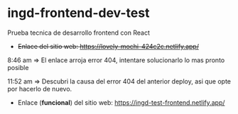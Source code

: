 # ingd-frontend-dev-test
Prueba tecnica de desarrollo frontend con React

- ~~Enlace del sitio web: https://lovely-mochi-424c2c.netlify.app/~~

8:46 am => El enlace arroja error 404, intentare solucionarlo lo mas pronto posible

11:52 am => Descubri la causa del error 404 del anterior deploy, asi que opte por hacerlo de nuevo.

- Enlace (**funcional**) del sitio web: https://ingd-test-frontend.netlify.app/
